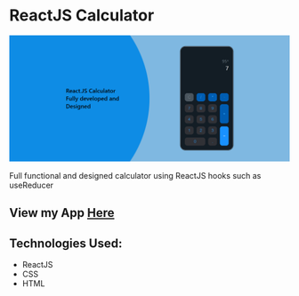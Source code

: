 # ReactJS Calculator

<img src=./public/appScreenshot.png>

Full functional and designed calculator using ReactJS hooks such as useReducer

## View my App [Here](https://calcreactjavascript.netlify.app/)


## Technologies Used:
- ReactJS
- CSS
- HTML